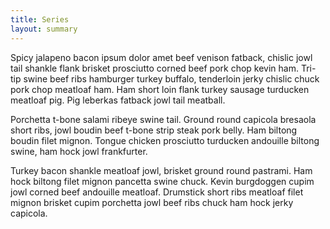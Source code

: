 ```yaml
---
title: Series
layout: summary
---
```


Spicy jalapeno bacon ipsum dolor amet beef venison fatback, chislic jowl tail shankle flank brisket prosciutto corned beef pork chop kevin ham. Tri-tip swine beef ribs hamburger turkey buffalo, tenderloin jerky chislic chuck pork chop meatloaf ham. Ham short loin flank turkey sausage turducken meatloaf pig. Pig leberkas fatback jowl tail meatball.

Porchetta t-bone salami ribeye swine tail. Ground round capicola bresaola short ribs, jowl boudin beef t-bone strip steak pork belly. Ham biltong boudin filet mignon. Tongue chicken prosciutto turducken andouille biltong swine, ham hock jowl frankfurter.

Turkey bacon shankle meatloaf jowl, brisket ground round pastrami. Ham hock biltong filet mignon pancetta swine chuck. Kevin burgdoggen cupim jowl corned beef andouille meatloaf. Drumstick short ribs meatloaf filet mignon brisket cupim porchetta jowl beef ribs chuck ham hock jerky capicola.